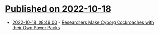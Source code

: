 # [Published on 2022-10-18](index.md)

* [2022-10-18, 08:49:00](https://soylentnews.org/article.pl?sid=22/10/17/1551259&from=rss) - [Researchers Make Cyborg Cockroaches with their Own Power Packs](https://soylentnews.org/article.pl?sid=22/10/17/1551259&from=rss)
